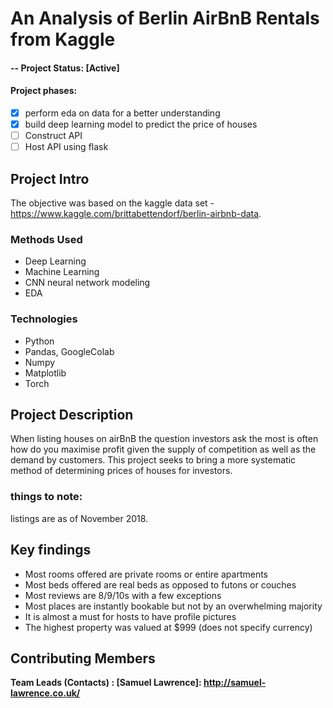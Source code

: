 # **An Analysis of Berlin AirBnB Rentals from Kaggle**
#### -- Project Status: [Active]
#### Project phases:
- [x] perform eda on data for a better understanding
- [x] build deep learning model to predict the price of houses
- [ ] Construct API
- [ ] Host API using flask

## Project Intro
The objective was based on the kaggle data set - https://www.kaggle.com/brittabettendorf/berlin-airbnb-data.

### Methods Used
* Deep Learning
* Machine Learning
* CNN neural network modeling
* EDA

### Technologies
* Python
* Pandas, GoogleColab
* Numpy
* Matplotlib
* Torch

## Project Description
When listing houses on airBnB the question investors ask the most is often how do you maximise profit given the supply of competition as well as the demand by customers.
This project seeks to bring a more systematic method of determining prices of houses for investors.


   ### things to note:
   listings are as of November 2018.


## Key findings
- Most rooms offered are private rooms or entire apartments
- Most beds offered are real beds as opposed to futons or couches
- Most reviews are 8/9/10s with a few exceptions
- Most places are instantly bookable but not by an overwhelming majority
- It is almost a must for hosts to have profile pictures
- The highest property was valued at $999 (does not specify currency) 


## Contributing  Members

**Team Leads (Contacts) : [Samuel Lawrence]: http://samuel-lawrence.co.uk/**



